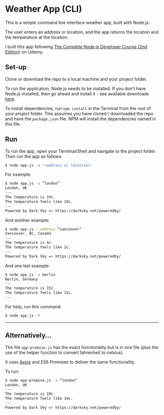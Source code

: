 # Weather App (CLI)
This is a simple command line interface weather app, built with Node.js.

The user enters an address or location, and the app returns the location and the temperature at the location. 

I built this app following [The Complete Node.js Developer Course (2nd Edition)](https://www.udemy.com/the-complete-nodejs-developer-course-2) on Udemy.


## Set-up

Clone or download the repo to a local machine and your project folder. 

To run the application, Node.js needs to be installed. If you don’t have Node.js installed, then go ahead and install it - see available downloads [here](https://nodejs.org/en/download/).

To install dependencies, run `npm install` in the Terminal from the root of your project folder. This assumes you have cloned / downloaded the repo and have the `package.json` file. NPM will install the dependencies named in this file. 

## Run

To run the app, open your Terminal/Shell and navigate to the project folder. Then run the app as follows:

```bash
$ node app.js -a "<address or location>"
```

For example:

```bash
$ node app.js -a “london”
London, UK
---
The temperature is 19c.
The temperature feels like 19c.
---
Powered by Dark Sky => https://darksky.net/poweredby/
```

And another example:

```bash
$ node app.js --address “vancouver”
Vancouver, BC, Canada
---
The temperature is 4c.
The temperature feels like 2c.
---
Powered by Dark Sky => https://darksky.net/poweredby/
```

And one last example:

```bash
$ node app.js -a berlin
Berlin, Germany
---
The temperature is 15c.
The temperature feels like 15c.
---
```

For help, run this command:

```bash
$ node app.js -h
```

***

## Alternatively…

The file `app-promise.js` has the exact functionality but is in one file (plus the use of the helper function to convert fahrenheit to celsius). 

It uses [Axios](https://www.npmjs.com/package/axios) and ES6 Promises to deliver the same functionality.

To run:

```bash
$ node app-promise.js -a “london”
London, UK
---
The temperature is 19c.
The temperature feels like 19c.
---
Powered by Dark Sky => https://darksky.net/poweredby/
```
